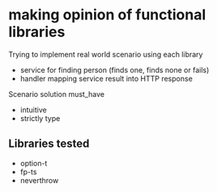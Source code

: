 # making opinion of functional libraries
Trying to implement real world scenario using each library
- service for finding person (finds one, finds none or fails)
- handler mapping service result into HTTP response

Scenario solution must_have
- intuitive
- strictly type

## Libraries tested
- option-t
- fp-ts
- neverthrow
